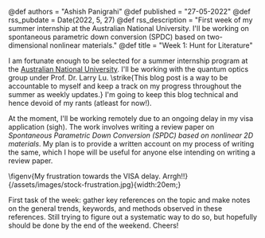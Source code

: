 @def authors = "Ashish Panigrahi"
@def published = "27-05-2022"
@def rss_pubdate = Date(2022, 5, 27)
@def rss_description = "First week of my summer internship at the Australian National University. I'll be working on spontaneous parametric down conversion (SPDC) based on two-dimensional nonlinear materials."
@def title = "Week 1: Hunt for Literature"

I am fortunate enough to be selected for a summer internship program at the
[Australian National University](https://anu.edu.au). I'll be working with the
quantum optics group under Prof. Dr. Larry Lu. \strike{This blog post is a way to be
accountable to myself and keep a track on my progress throughout the summer as weekly
updates.} I'm going to keep this blog technical and hence devoid of my rants (atleast
for now!).

At the moment, I'll be working remotely due to an ongoing delay in my visa
application (sigh). The work involves writing a review paper on *Spontaneous
Parametric Down Conversion (SPDC) based on nonlinear 2D materials*. My plan is to
provide a written account on my process of writing the same, which I hope will be
useful for anyone else intending on writing a review paper.

\figenv{My frustration towards the VISA delay.
Arrgh!!}{/assets/images/stock-frustration.jpg}{width:20em;}

First task of the week: gather key references on the topic and make notes on the
general trends, keywords, and methods observed in these references. Still trying to
figure out a systematic way to do so, but hopefully should be done by the end of the
weekend. Cheers!
